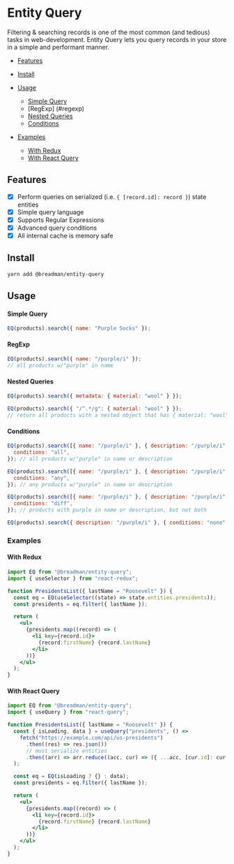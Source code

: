 # Entity Query

Filtering & searching records is one of the most common (and tedious) tasks in web-development. Entity Query lets you query records in your store in a simple and performant manner.

- [Features](#features)
- [Install](#install)
- [Usage](#usage)

  - [Simple Query](#simple-query)
  - [RegExp] (#regexp)
  - [Nested Queries](#nested-queries)
  - [Conditions](#conditions)

- [Examples](#examples)
  - [With Redux](#with-redux)
  - [With React Query](#with-react-query)

## Features

- [x] Perform queries on serialized (i.e. `{ [record.id]: record }`) state entities
- [x] Simple query language
- [x] Supports Regular Expressions
- [x] Advanced query conditions
- [x] All internal cache is memory safe

## Install

```bash
yarn add @breadman/entity-query
```

## Usage

#### Simple Query

```js
EQ(products).search({ name: "Purple Socks" });
```

#### RegExp

```js
EQ(products).search({ name: "/purple/i" });
// all products w/"purple" in name
```

#### Nested Queries

```js
EQ(products).search({ metadata: { material: "wool" } });
```

```js
EQ(products).search({ "/^.*/g": { material: "wool" } });
// return all products with a nested object that has { material: "wool" }
```

#### Conditions

```js
EQ(products).search([{ name: "/purple/i" }, { description: "/purple/i" }], {
  conditions: "all",
}); // all products w/"purple" in name or description

EQ(products).search([{ name: "/purple/i" }, { description: "/purple/i" }], {
  conditions: "any",
}); // any products w/"purple" in name or description

EQ(products).search([{ name: "/purple/i" }, { description: "/purple/i" }], {
  conditions: "diff",
}); // products with purple in name or description, but not both

EQ(products).search({ description: "/purple/i" }, { conditions: "none" }); // all products w/out "purple" in description
```

### Examples

#### With Redux

```jsx
import EQ from "@breadman/entity-query";
import { useSelector } from "react-redux";

function PresidentsList({ lastName = "Roosevelt" }) {
  const eq = EQ(useSelector((state) => state.entities.presidents));
  const presidents = eq.filter({ lastName });

  return (
    <ul>
      {presidents.map((record) => (
        <li key={record.id}>
          {record.firstName} {record.lastName}
        </li>
      ))}
    </ul>
  );
}
```

#### With React Query

```jsx
import EQ from "@breadman/entity-query";
import { useQuery } from "react-query";

function PresidentsList({ lastName = "Roosevelt" }) {
  const { isLoading, data } = useQuery("presidents", () =>
    fetch("https://example.com/api/us-presidents")
      .then((res) => res.json())
      // must serialize entities
      .then((arr) => arr.reduce((acc, cur) => ({ ...acc, [cur.id]: cur }), {}))
  );

  const eq = EQ(isLoading ? {} : data);
  const presidents = eq.filter({ lastName });

  return (
    <ul>
      {presidents.map((record) => (
        <li key={record.id}>
          {record.firstName} {record.lastName}
        </li>
      ))}
    </ul>
  );
}
```
